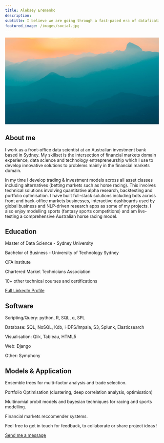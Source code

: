 ```yaml
---
title: Aleksey Eremenko
description:
subtitle: I believe we are going through a fast-paced era of datafication which provides compelling opportunities for individuals and businesses willing to engage in a new digital era.
featured_image: /images/social.jpg
---
```


![](/images/demo/demo-landscape.jpg)

## About me

I work as a front-office data scientist at an Australian investment bank based in Sydney. My skillset is the intersection of financial markets domain experience, data science and technology entrepreneurship which I use to develop innovative solutions to problems mainly in the financial markets domain.

In my time I develop trading & investment models across all asset classes including alternatives (betting markets such as horse racing). This involves technical solutions involving quantitative alpha research, backtesting and portfolio optimisation. I have built full-stack solutions including bots across front and back-office markets businesses, interactive dashboards used by global business and NLP-driven research apps as some of my projects. I also enjoy modelling sports (fantasy sports competitions) and am live-testing a comprehensive Australian horse racing model.


## Education

Master of Data Science - Sydney University

Bachelor of Business - University of Technology Sydney

CFA Institute

Chartered Market Technicians Association

10+ other technical courses and certifications


<a href="https://www.linkedin.com/in/aleksey-eremenko-61924728/">Full LinkedIn Profile</a>

## Software

Scripting/Query: python, R, SQL, q, SPL

Database: SQL, NoSQL, Kdb, HDFS/Impala, S3, Splunk, Elasticsearch

Visualisation: Qlik, Tableau, HTML5

Web: Django

Other: Symphony

## Models & Application

Ensemble trees for multi-factor analysis and trade selection.

Portfolio Optimisation (clustering, deep correlation analysis, optimisation)

Multinomial probit models and bayesian techniques for racing and sports modelling.

Financial markets reccomender systems.

Feel free to get in touch for feedback, to collaborate or share project ideas !


<a href="https://thelexhibition.github.io/thelexhibition-thelexhibition.github.io/contact" class="button button--large">Send me a message</a>